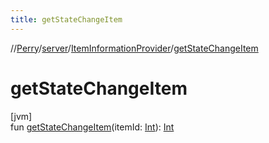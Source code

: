 ```yaml
---
title: getStateChangeItem
---
```

//[Perry](../../../index.html)/[server](../index.html)/[ItemInformationProvider](index.html)/[getStateChangeItem](get-state-change-item.html)



# getStateChangeItem



[jvm]\
fun [getStateChangeItem](get-state-change-item.html)(itemId: [Int](https://kotlinlang.org/api/latest/jvm/stdlib/kotlin/-int/index.html)): [Int](https://kotlinlang.org/api/latest/jvm/stdlib/kotlin/-int/index.html)




